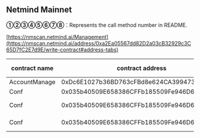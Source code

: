 ## Netmind Mainnet

**①②③④⑤⑥⑦⑧**：Represents the call method number in README.

[https://nmscan.netmind.ai/Management](https://nmscan.netmind.ai/address/0xa2Ea05567dd82D2a03cB32929c3C65D7fC2E7d9E/write-contract#address-tabs)

|contract name|contract address|Proposal ID|Operating Instructions|invoke methods|parameter invocation|
| --- | --- | --- |--- | --- |---|
|       AccountManage   | 0xDc6E1027b36BD763cFBd8e624CA3994737FA4b6c |     |    **⑥**Upgrade Contract  | upgrad|     0x8ddCB3E9992c8d720da682e58f6647E3f622a7CE  |
|      Conf    |0x035b40509E658386CFFb185509Fe946D660D9c5C  |   72   |    **⑥**Upgrade Contract  | upgrad|  0x53375819b1f93C8B1A8984588726B555917EDB3F     |
|      Conf    |0x035b40509E658386CFFb185509Fe946D660D9c5C  |  73    |    **③**set accountUsdExecutor | file|  0xd4e8be836163636f756e745573644578656375746f7200000000000000000000000000000000000000000000000000002d8e09b546d0067acdb415329f0cb2204b198aa9      |
|      Conf    |0x035b40509E658386CFFb185509Fe946D660D9c5C  |  74    |    **③**set execDeductionExecutor | file|    0xd4e8be8365786563446564756374696f6e4578656375746f720000000000000000000000000000000000000000000000456ece409c8e64653555c0fcfd8fa44c88f29972    |



